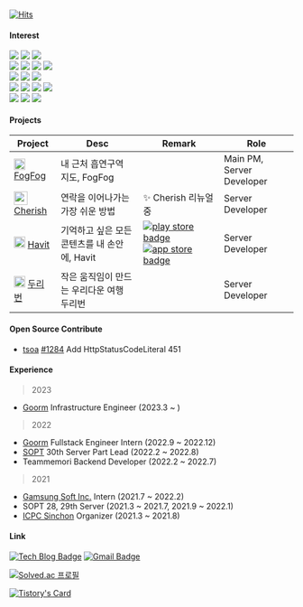 ​     
[![Hits](https://hits.seeyoufarm.com/api/count/incr/badge.svg?url=https%3A%2F%2Fgithub.com%2Fjokj624)](https://hits.seeyoufarm.com)  
   
#### Interest

<img src="https://img.shields.io/badge/JavaScript-F7DF1E?style=flat-square&logo=JavaScript&logoColor=white"/> <img src="https://img.shields.io/badge/TypeScript-2d79c7?style=flat-square&logo=TypeScript&logoColor=white"/> <img src="https://img.shields.io/badge/Go-00ADD8?style=flat-square&logo=Go&logoColor=white"/>
<br/>
<img src="https://img.shields.io/badge/Node.js-339933?style=flat-square&logo=Node.js&logoColor=white"/> <img src="https://img.shields.io/badge/Nest.js-E0234E?style=flat-square&logo=NestJS&logoColor=white"/> <img src="https://img.shields.io/badge/Express-000000?style=flat-square&logo=Express&logoColor=white"/> <img src="https://img.shields.io/badge/Koa-33333D?style=flat-square&logo=Koa&logoColor=white"/> 
<br/>
<img src="https://img.shields.io/badge/MongoDB-47A248?style=flat-square&logo=MongoDB&logoColor=white"/> <img src="https://img.shields.io/badge/PostgreSQL-4169E1?style=flat-square&logo=PostgreSQL&logoColor=white"/> <img src="https://img.shields.io/badge/MySQL-4479A1?style=flat-square&logo=MySQL&logoColor=white"/>
<br/>
  <img src="https://img.shields.io/badge/React-7ddfff?style=flat-square&logo=React&logoColor=black"/>
   <img src="https://img.shields.io/badge/Next-000000?style=flat-square&logo=Next.js&logoColor=white"/>
    <img src="https://img.shields.io/badge/Sass-CC6699?style=flat-square&logo=Sass&logoColor=white"/>
 <img src="https://img.shields.io/badge/styled_components-e084c6?style=flat-square&logo=styled-components&logoColor=white"/>
 <br/>
 <img src="https://img.shields.io/badge/AWS-232F3E?style=flat-square&logo=AmazonAWS&logoColor=white"/> <img src="https://img.shields.io/badge/Firebase-FFCA28?style=flat-square&logo=Firebase&logoColor=white"/> <img src="https://img.shields.io/badge/Docker-2496ED?style=flat-square&logo=Docker&logoColor=white"/>


 
#### Projects

| Project | Desc | Remark | Role |
|------|---|---|----|
| <img src="https://user-images.githubusercontent.com/20807197/218327683-6004256d-c05b-46fe-a517-a2245d1e5bb2.png" width="20px" height="20px"/> [FogFog](https://github.com/TeamFogFog/FogFog-Server)| 내 근처 흡연구역 지도, FogFog | | Main PM, Server Developer |
| <img src="https://user-images.githubusercontent.com/20807197/219945624-4fded25a-7f6b-46af-98b6-196a5da1fb43.png" width="24px" height="24px" /> [Cherish](https://github.com/NewCherish/Cherish-Server) | 연락을 이어나가는 가장 쉬운 방법 | ✨ Cherish 리뉴얼 중 | Server Developer |
| <img src="https://user-images.githubusercontent.com/20807197/218327608-5f490a35-1492-415c-bb09-695db62d7562.png" width="20px" height="20px" /> [Havit](https://github.com/TeamHavit/Havit-Server) | 기억하고 싶은 모든 콘텐츠를 내 손안에, Havit |[![play store badge](http://img.shields.io/badge/Play%20Store-414141?style=flat-square&logo=google-play&link=https://play.google.com/store/apps/details?id=org.sopt.havit)](https://play.google.com/store/apps/details?id=org.sopt.havit)  [![app store badge](http://img.shields.io/badge/App%20Store-0D96F6?logoColor=white&style=flat-square&logo=appstore&link=https://apps.apple.com/us/app/havit/id1607518014)](https://apps.apple.com/us/app/havit/id1607518014)| Server Developer |
| <img src="https://user-images.githubusercontent.com/20807197/218327758-c1de2275-51ad-4022-8dcf-6be01cdc4ed6.png" width="20px" height="20px" /> [두리번](https://github.com/TeamDooRiBon/DooRi-Server) | 작은 움직임이 만드는 우리다운 여행 두리번 | | Server Developer |

#### Open Source Contribute
* [tsoa](https://github.com/lukeautry/tsoa) [#1284](https://github.com/lukeautry/tsoa/pull/1284) Add HttpStatusCodeLiteral 451

#### Experience

> 2023
* [Goorm](https://goorm.co/) Infrastructure Engineer (2023.3 ~ )

> 2022
* [Goorm](https://goorm.co/) Fullstack Engineer Intern (2022.9 ~ 2022.12)
* [SOPT](https://sopt.org/) 30th Server Part Lead (2022.2 ~ 2022.8)
* Teammemori Backend Developer (2022.2 ~ 2022.7)
 
> 2021

* [Gamsung Soft Inc.](https://www.gamsungsoft.co.kr/) Intern (2021.7 ~ 2022.2)
* SOPT 28, 29th Server (2021.3 ~ 2021.7, 2021.9 ~ 2022.1)
* [ICPC Sinchon](https://icpc-sinchon.io/) Organizer (2021.3 ~ 2021.8)

####  Link

 [![Tech Blog Badge](http://img.shields.io/badge/-Tech%20blog-black?style=flat-square&logo=github&link=https://blog.jobchae.kr/)](https://blog.jobchae.kr/)
 [![Gmail Badge](https://img.shields.io/badge/Gmail-d14836?style=flat-square&logo=Gmail&logoColor=white&link=mailto:jokj624@gmail.com)](mailto:jokj624@gmail.com)



[![Solved.ac 프로필](http://mazassumnida.wtf/api/pastel/generate_badge?boj=jokj624)](https://solved.ac/jokj624)


[![Tistory's Card](https://github-readme-tistory-card.vercel.app/api?name=iot624&theme=tistory)](https://blog.jobchae.kr)
